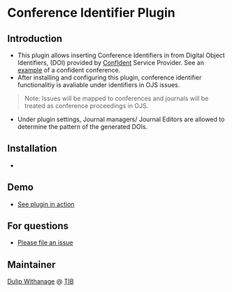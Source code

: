 # Conference Identifier Plugin
## Introduction
- This plugin allows inserting Conference Identifiers in from Digital Object Identifiers, (DOI)  provided by [ConfIdent](https://projects.tib.eu/en/confident/]) Service Provider. See an [example](https://doi.org/10.25798/jfec-be75) of a confident conference.
- After installing and configuring this plugin,   conference identifier functionalitiy is avaliable  under identifiers in OJS issues.
 > Note: Issues  will be mapped to conferences and journals will be treated as conference proceedings in OJS.
- Under plugin settings, Journal managers/ Journal Editors are allowed to determine the pattern of the generated  DOIs.


## Installation
 -

## Demo
- [See plugin in action](https://user-images.githubusercontent.com/1921992/211665191-342ca54e-1f2f-4330-8b41-9da92eb5ed88.mp4)

## For questions

- [Please file an issue](https://github.com/withanage/confid/issues/new)

## Maintainer
[Dulip Withanage](https://github.com/withanage/)  @  [TIB](https://tib.eu)
